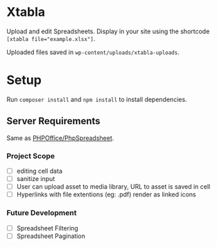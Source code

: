 # Xtabla
Upload and edit Spreadsheets. Display in your site using the shortcode `[xtabla file="example.xlsx"]`.

Uploaded files saved in `wp-content/uploads/xtabla-uploads`.

# Setup
Run `composer install` and `npm install` to install dependencies.

## Server Requirements
Same as [PHPOffice/PhpSpreadsheet](https://github.com/PHPOffice/PhpSpreadsheet).

### Project Scope
- [ ] editing cell data 
- [ ] sanitize input
- [ ] User can upload asset to media library, URL to asset is saved in cell
- [ ] Hyperlinks with file extentions (eg: .pdf) render as linked icons

### Future Development
- [ ] Spreadsheet Filtering
- [ ] Spreadsheet Pagination